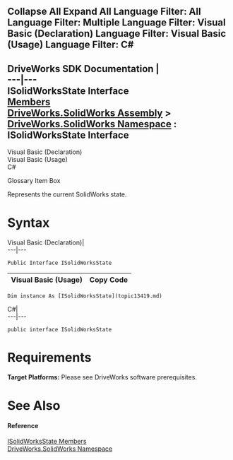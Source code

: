 Collapse All Expand All Language Filter: All  Language Filter: Multiple  Language Filter: Visual Basic (Declaration) Language Filter: Visual Basic (Usage) Language Filter: C#  
---  
DriveWorks SDK Documentation  |   
---|---  
ISolidWorksState Interface   
[Members](topic13420.md)   
[DriveWorks.SolidWorks Assembly](topic13342.md) > [DriveWorks.SolidWorks Namespace](topic13345.md) : ISolidWorksState Interface  
---  
  
Visual Basic (Declaration)    
Visual Basic (Usage)    
C# 

Glossary Item Box

Represents the current SolidWorks state. 

# Syntax

Visual Basic (Declaration)|   
---|---  
      
    
    Public Interface ISolidWorksState   
  
Visual Basic (Usage)| Copy Code  
---|---  
      
    
    Dim instance As [ISolidWorksState](topic13419.md)  
  
C#|   
---|---  
      
    
    public interface ISolidWorksState   
  
# Requirements

**Target Platforms:** Please see DriveWorks software prerequisites.

# See Also

#### Reference

[ISolidWorksState Members](topic13420.md)   
[DriveWorks.SolidWorks Namespace](topic13345.md)


